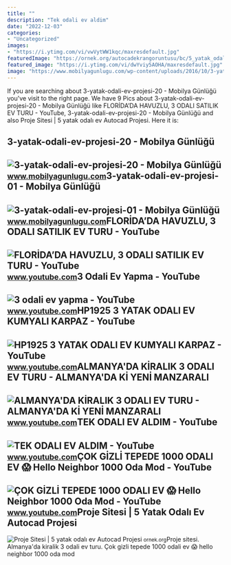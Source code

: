 ```yaml
---
title: ""
description: "Tek odali ev aldim"
date: "2022-12-03"
categories:
- "Uncategorized"
images:
- "https://i.ytimg.com/vi/vwVytWW1kqc/maxresdefault.jpg"
featuredImage: "https://ornek.org/autocadekrangoruntusu/bc/5_yatak_odali_ev_ornek_org_67895.gif"
featured_image: "https://i.ytimg.com/vi/dwYviy5AOHA/maxresdefault.jpg"
image: "https://www.mobilyagunlugu.com/wp-content/uploads/2016/10/3-yatak-odalı-ev-projesi-01-620x401.jpeg"
---
```


If you are searching about 3-yatak-odali-ev-projesi-20 - Mobilya Günlüğü you've visit to the right page. We have 9 Pics about 3-yatak-odali-ev-projesi-20 - Mobilya Günlüğü like FLORİDA’DA HAVUZLU, 3 ODALI SATILIK EV TURU - YouTube, 3-yatak-odali-ev-projesi-20 - Mobilya Günlüğü and also Proje Sitesi | 5 yatak odalı ev Autocad Projesi. Here it is:

3-yatak-odali-ev-projesi-20 - Mobilya Günlüğü
---------------------------------------------

 ![3-yatak-odali-ev-projesi-20 - Mobilya Günlüğü](https://www.mobilyagunlugu.com/wp-content/uploads/2016/10/3-yatak-odalı-ev-projesi-20-620x463.jpeg) <small>www.mobilyagunlugu.com</small>3-yatak-odali-ev-projesi-01 - Mobilya Günlüğü
---------------------------------------------

 ![3-yatak-odali-ev-projesi-01 - Mobilya Günlüğü](https://www.mobilyagunlugu.com/wp-content/uploads/2016/10/3-yatak-odalı-ev-projesi-01-620x401.jpeg) <small>www.mobilyagunlugu.com</small>FLORİDA’DA HAVUZLU, 3 ODALI SATILIK EV TURU - YouTube
-----------------------------------------------------

 ![FLORİDA’DA HAVUZLU, 3 ODALI SATILIK EV TURU - YouTube](https://i.ytimg.com/vi/P4n6MvITJeo/maxresdefault.jpg) <small>www.youtube.com</small>3 Odali Ev Yapma - YouTube
--------------------------

 ![3 odali ev yapma - YouTube](https://i.ytimg.com/vi/vwVytWW1kqc/maxresdefault.jpg) <small>www.youtube.com</small>HP1925 3 YATAK ODALI EV KUMYALI KARPAZ - YouTube
------------------------------------------------

 ![HP1925 3 YATAK ODALI EV KUMYALI KARPAZ - YouTube](https://i.ytimg.com/vi/lotXyJldJk0/maxresdefault.jpg) <small>www.youtube.com</small>ALMANYA'DA KİRALIK 3 ODALI EV TURU - ALMANYA'DA Kİ YENİ MANZARALI
-----------------------------------------------------------------

 ![ALMANYA'DA KİRALIK 3 ODALI EV TURU - ALMANYA'DA Kİ YENİ MANZARALI](https://i.ytimg.com/vi/dwYviy5AOHA/maxresdefault.jpg) <small>www.youtube.com</small>TEK ODALI EV ALDIM - YouTube
----------------------------

 ![TEK ODALI EV ALDIM - YouTube](https://i.ytimg.com/vi/y7ROmdNvuvk/maxresdefault.jpg) <small>www.youtube.com</small>ÇOK GİZLİ TEPEDE 1000 ODALI EV 😱 Hello Neighbor 1000 Oda Mod - YouTube
----------------------------------------------------------------------

 ![ÇOK GİZLİ TEPEDE 1000 ODALI EV 😱 Hello Neighbor 1000 Oda Mod - YouTube](https://i.ytimg.com/vi/7VnslemmrX0/maxresdefault.jpg) <small>www.youtube.com</small>Proje Sitesi | 5 Yatak Odalı Ev Autocad Projesi
-----------------------------------------------

 ![Proje Sitesi | 5 yatak odalı ev Autocad Projesi](https://ornek.org/autocadekrangoruntusu/bc/5_yatak_odali_ev_ornek_org_67895.gif) <small>ornek.org</small>Proje sitesi. Almanya'da ki̇ralik 3 odali ev turu. Çok gi̇zli̇ tepede 1000 odali ev 😱 hello neighbor 1000 oda mod
